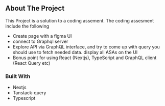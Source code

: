 <!-- ABOUT THE PROJECT -->
## About The Project

This Project is a solution to a coding assement.
The coding assesment include the following
* Create page with a figma UI
* connect to Graphql server
* Explore API via GraphQL interface, and try to come up with query you should use to fetch needed data. display all ASAs on the UI
* Bonus point for using React (Nextjs), TypeScript and GraphQL client (React Query etc)



### Built With

* Nextjs
* Tanstack-query
* Typescript


